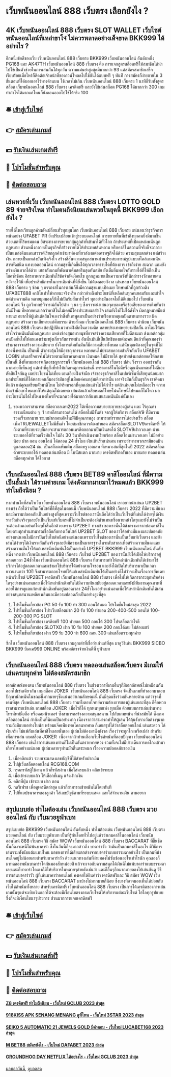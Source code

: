 # เว็บพนันออนไลน์ 888 เว็บตรง เลือกยังไง ?
## 4K เว็บพนันออนไลน์ 888 เว็บตรง SLOT WALLET เว็บไซต์พนันออนไลน์ที่เหล่าขาโจ๋ ไม่ควรพลาดอย่างเด็จขาด BKK999 ได้อย่างไร ?
อีกหนึ่งข้อดีของเว็บ เว็บพนันออนไลน์ 888 เว็บตรง BKK999 เว็บพนันออนไลน์ อันดับหนึ่ง PG168 และ AK47TH เว็บพนันออนไลน์ 888 เว็บตรง คือ การแจกสูตรสล็อตฟรีให้สมาชิกได้นำไปใช้เป็นตัวช่วยในการเล่นกันได้ทุกวัน ความแม่นยำสูงสุดมีมากกว่า 93 แค่สมัครสมาชิกเสร็จเรียบร้อยเมื่อไหร่ก็ติดต่อเจ้าหน้าที่ขอดาวน์โหลดไปใช้กันได้แบบฟรี ๆ ทันที การสมัครก็ง่ายภายใน 3 ขั้นตอนที่ได้บอกเอาไว้ทางด้านบน ใช้เวลาไม่เกิน เว็บพนันออนไลน์ 888 เว็บตรง 1 นาทีก็รับทั้งสูตรสล็อต เว็บพนันออนไลน์ 888 เว็บตรง เครดิตฟรี และยังใช้เล่นสล็อต PG168 ได้มากกว่า 300 เกม ทำกำไรได้มากแค่ไหนก็ยังถอนออกไปใช้ได้จริง 100

## 🛎 [เข้าสู่เว็บไซต์](https://bit.ly/3SdLNi2)
## 👉 [สมัครเล่นเกมส์](https://bit.ly/3SdLNi2)
## 💵 [รับเงินเล่นเกมส์ฟรี](https://bit.ly/3dyRKHj)
## 👑 [โปรโมชั่นสำหรับคุณ](https://bit.ly/3dyRKHj)
## 📱 [ติดต่อสอบถาม](https://bit.ly/3dyRKHj)

## เล่นหวยที่เว็บ เว็บพนันออนไลน์ 888 เว็บตรง LOTTO GOLD 89 จ่ายจริงไหม ทำไมคนถึงนิยมเล่นหวยในยุคนี้ BKK999 เลือกยังไง ?
รายได้ไหลเวียนลูกค้าผลัดเปลี่ยนทั่วทุกมุมโลก เว็บพนันออนไลน์ 888 เว็บตรง แน่นอนว่าธุรกิจการพนันอย่าง UFABET PR ยิ่งปรับเปลี่ยนเข้าสู่ระบบออนไลน์ การขยายพื้นที่เข้าถึงทุกคนยิ่งมีมากขึ้น ด้วยเขตที่ไร้พรมแดน อิสระทางการขยายกลุ่มลูกค้าที่เข้ามาได้ทั่วโลก ถ้าประเทศที่เปิดแหล่งพนันถูกกฎหมาย ส่วนหนึ่งกลายเป็นธุรกิจที่สร้างรายได้ให้ประเทศล้นหลาม หรือคาสิโนสถานที่จริงก็จะกลายเป็นแหล่งดินแดนสวรรค์เรียกลูกค้าเข้ามาท่องเที่ยวส่งผลต่อเศรษฐกิจได้ด้วย
ความสุขแตกต่าง แต่สร้างเงิน กลายเป็นแหล่งบันเทิงเริงใจ สร้างสีสันความสนุกสนานผ่านประสบการณ์รูปแบบสไตล์เกมพนันสารพัดชนิด แทงบอลออนไลน์ ความสุขที่เกิดขึ้นได้ทุกเวลาตราบใดที่ต้องการ เข้าถึงง่าย สะดวก แถมยังสร้างเงินบวกได้ด้วย เฮฮากับเกมที่พัฒนาเต็มสตรีมสุดทันสมัย ยังเต็มอิ่มพอใจกับรายได้ที่ให้ถือเป็นโชคซ้ำซ้อน
อิสรภาพการเดิมพันไร้ข้อจำกัดเงื่อนไข ถูกกฎหมายเป็นความหวังที่นักล่ารางวัลหลายคนหวังจะให้มี เพื่อประสิทธิภาพในการเดิมพันที่ดียิ่งขึ้น ไม่ต้องคอยกังวล เล่นหลบ เว็บพนันออนไลน์ 888 เว็บตรง ๆ ซ่อน ๆ อรรถรสในการเล่นก็ยิ่งมีความสุขแบบเปิดเผย
โทษหนักที่ถูกท้วงติง UFABET888 คาสิโนทำให้หายนะจริงหรือ กล่าวอ้างถึงประโยชน์ที่เหลือล้นทุกคนยอมรับและเข้าใจ แต่ต่างความคิด หลายมุมมองก็ยังไม่เปิดรับสักเท่าไหร่ ทุกอย่างมันอาจไม่ได้ดีเสมอไป เว็บพนันออนไลน์ จึง
ถูกวิพากษ์วิจารณ์กันไปต่าง ๆ นา ๆ ซึ่งเราจะนำเสนอจุดบอดหรือข้อเสียของการเดิมพันว่ามันมีไหม ที่หลายคนบอกว่าคาสิโนไม่เคยมีใครประสบผลสำเร็จ เล่นยังไงก็ไม่ได้ดั่งใจ ผิดกฎหมายมีแต่หายนะ อยากให้ผู้เล่นตัดสินใจเองว่าสิ่งที่เขาพูดมาเป็นอย่างว่าหรือหาเหตุผลปิดตาหนทางรวย
ผิดกฎหมาย สร้างความเสียหายแก่ศีลธรรม ด้วยสังคม เว็บพนันออนไลน์ 888 เว็บตรง ค่านิยม เว็บพนันออนไลน์ 888 เว็บตรง ข้อปฏิบัติแนวทางฝังลึกในความคิด หลายประเทศพยายามปิดกั้น ถาโถมให้คนเข้าใจว่าพนันมันผิดกฎหมาย แหล่งซ่องสุมอบายมุขที่อาจสร้างความเสียหายที่ไม่ดีตามมา ส่งผลต่อกลุ่มคนปิดกั้นไม่ให้ตนเองเข้ามายุ่งเกี่ยวกับการพนัน อันนั้นมันก็เป็นสิทธิของแต่ละคน ดีแล้วที่คุณมองว่าเข้ามาอาจจะสร้างความเสียหาย ยังไงการเดิมพันมันก็มีความเสี่ยงทั้งหมด แต่นั่นคุณต้องอยู่ในจุดที่ไม่ต้องพึ่งพามัน
เป็นหนี้ ตัวกระตุ้นให้มีอาชญากรรม หลายคนไม่ประสบความสำเร็จกับเว็บ UFABET LOGIN เล่นเสร็จอาจไม่ได้รวยตามที่เขาคาดหมาย เงินหมด ไม่มีรายได้ สุดท้ายส่งผลต่อยอดให้กลายเป็นหนี้ สิ่งที่ตามมาอาจเกิดอาชญากรรมจี้ เว็บพนันออนไลน์ 888 เว็บตรง ปล้น วิ่งราว ออกข่าวกันมากมายก็เห็นอยู่ แต่เท่าที่ดูสิ่งที่ทำให้เกิดเหตุการณ์เช่นนี้ เพราะคาสิโนไม่ดีหรือคุณนั่นแหละที่ไม่ดีเองตัดสินใจกันดู
ผลประโยชน์ไม่เที่ยง เอนเอียงฝั่งเจ้ามือ เจ้าของธุรกิจคาสิโนเปอร์เซ็นที่เสียทุนน้อยมาก ผลประโยชน์ที่ได้หลายคนก็มองว่ามันอยู่ในมือแค่คนกลุ่มเดียวเท่านั้น เอาจริงมันก็เป็นธุรกิจ เขาคิดมาดีแล้ว แต่คุณเตรียมตัวมาดีไหม ไม่จริงหรอกที่คุณเล่นแล้วไม่ได้กำไร แต่ถ้าเล่นจนไม่เหลืออะไร ความผิดเจ้ามือเขาไหมเขาก็ให้แต่คุณไม่เคยพอ เล่นต่อแล้วเสียหมดก็โทษโน่นโทษนี่ไปหมดก็ไม่ไหว ผลประโยชน์ไม่ได้ไปไหม แต่ใครที่จะฉกฉวยได้มากกว่ากันบนสนามพนันมีแค่นั้นเอง
1. ของพวกเราสามารถ สล็อตวอลเลท2022 ได้เพื่อความสบายสะบายของผู้เล่น เเละ ไร้คุณค่าธรรมเนียมต่าง ๆ  1 บาทก็สามารถเล่นได้ สล็อตไม่มีขั้นต่ำ จากผู้ให้บริการ สล็อตV9 ที่มีความรวดเร็วมากมาย ระบบฝากถอนอัตโนมัติมีคุณภาพสูง สามารถทำรายการได้อย่างเร็ว สล็อตเพิ่มTRUEWALLETไม่มีขั้นต่ำ โดยสมาชิกควรต้องทำยอด สมัครสล็อตSLOTV9เครดิตฟรี ให้ถึงตามที่ระบบระบุก็เลยจะสามารถถอนเครดิตออกมาเป็นเงินสดได้ SLOTV9ฝากวอเลท ผ่านระบบออโต้ที่รวดเร็วทันใจ ไม่ถึง 30 วินาทีดำเนินงานเรียบร้อย สล็อตโอนผ่านวอเลท ไม่มีอย่างน้อย ฝาก ถอน ออนไลน์ ได้ตลอด 24 ชั่วโมง เงินเข้าเร็วเเน่นอน เพราะว่าทางพวกเรามีแอดมินดูเเลตลอด24 ชม. เป็นสล็อตเพิ่มเติม สล็อตทรูวอลเลท ที่เหมาะสมที่สุดในปี 2022 สมัครสล็อต ด้วยระบบออโต้ ทดลองเล่นสล็อต มี โบนัสเเตก มากมาย เครดิตฟรีกดรับเอง มากมาย ทดลองเล่นสล็อตทุกค่าย ได้โอกาส

## เว็บพนันออนไลน์ 888 เว็บตรง BET89 คาสิโออนไลน์ ที่มีความเป็นชั้นนำ ได้รวมค่ายเกม โด่งดังมากมายมาไว้หมดแล้ว BKK999 ทำไมถึงนิยม ?
หากท่านใดที่สนใจเว็บ เว็บพนันออนไลน์ 888 เว็บตรง พนันออนไลน์ เราอยากนำเสนอ UP2BET ทางเข้า ถือได้ว่าเป็นเว็บไซต์ที่ดีที่สุดในตอนนี้ เว็บพนันออนไลน์ 888 เว็บตรง 2022 ที่มีความมั่นคงและมีความปลอดภัยเป็นอย่างสูงที่สุดเพราะเว็บไซต์ของเรานั้นถือได้ว่าเป็นเว็บไซต์ที่เล่นได้ง่ายๆได้เงินรางวัลกันจริงๆและยังเป็นเว็บแท้เว็บตรงที่ไม่จำเป็นจะต้องมีตัวแทนหรือนายหน้าใดๆและยังไม่จำเป็นจะต้องผ่านเอเย่นต์ใดๆทั้งสิ้นอีกด้วยเพราะ UP2BET ทางเข้า ของเรานั้นได้ส่งตรงมาจากบ่อนคาสิโนโดยตรงทุกท่านสามารถเชื่อถือกับทางเว็บไซต์ UP2BET SLOT ของเราได้อย่างมั่นคงและปลอดภัยอย่างแน่นอนไม่มีการปิดเว็บไซต์หนีอย่างแน่นอนเพราะเว็บไซต์ของเรานั้นเป็นเว็บแท้เว็บตรง และยังเล่นได้ง่ายๆได้เงินรางวัลกันจริงๆและยังมีความเป็นมาตรฐานในระดับสากลเพื่อสร้างความมั่นคงและสร้างความมั่นใจให้แก่เหล่านักเดิมพันได้เป็นอย่างดี UP2BET BKK999 เว็บพนันออนไลน์ อันดับหนึ่ง ทางเข้า เว็บพนันออนไลน์ 888 เว็บตรง เว็บไซต์ UP2BET ของเรานั้นยังได้เปิดให้บริการอยู่ตลอดเวลา 24ชั่วโมง เว็บพนันออนไลน์ 888 เว็บตรง ที่สามารถทำให้เหล่านักเดิมพันได้เข้ามาใช้บริการได้อยู่ตลอดเวลาและเข้ามาใช้บริการได้อย่างตามใจชอบ และยังได้เปิดให้บริการมาเป็นเวลายาวนานกว่า 10ปี จึงสามารถตอบโจทย์ให้แก่เหล่านักเดิมพันได้เป็นอย่างดีไม่ว่าจะเป็นเรื่องการอัพเดทหน้าเว็บไซต์ UP2BET เครดิตฟรี เว็บพนันออนไลน์ 888 เว็บตรง เพื่อไม่ให้เกิดการกระตุกหรือค้างใดๆอย่างแน่นอนและเพื่อให้เหล่านักเดิมพันได้มีความทันสมัยอยู่ตลอดเวลาและยังมีทีมงานคุณภาพที่คอยให้การดูแลแก่เหล่านักเดิมพันอยู่ตลอดเวลา 24ชั่วโมงอย่างแน่นอนเพื่อให้เหล่านักเดิมพันได้เล่นอย่างสนุกสนานเพลิดเพลินและมีความปลอดภัยเป็นอย่างสูงที่สุด
1. โปรโมชั่นเกี่ยวข้อง PG 50 รับ 100 ทํา 300 ถอนได้หมด โปรโมชั่นใหม่ล่าสุด 2022
2. โปรโมชั่นเกี่ยวข้อง โปรเว็บสล็อตฝาก 20 รับ 100 ทํายอด 200-400-500 ถอนได้ 100-200-300 PG SLOT
3. โปรโมชั่นเกี่ยวข้อง เครดิตฟรี 100 ทํายอด 500 ถอนได้ 300 โปรสล็อตกำไรดี
4. โปรโมชั่นเกี่ยวข้อง SLOTXO ฝาก 10 รับ 100 ทำยอด 200 ถอนได้เลย ไม่ต้องแชร์
5. โปรโมชั่นเกี่ยวข้อง ฝาก 99 รับ 300 ทำ 600 ถอน 300 เล่นสล็อตรวมทุกค่าย

ซิกโบ เว็บพนันออนไลน์ 888 เว็บตรง เกมลูกเต๋าที่เชื่อว่าเก่าแก่ที่สุด มาดูวิธีเล่น BKK999 SICBO BKK999 บีเคเค999 ONLINE พร้อมอัตราจ่ายเงินดีที่ ยูฟ่าเบท

## เว็บพนันออนไลน์ 888 เว็บตรง ทดลองเล่นสล็อตเว็บตรง มีเกมให้เล่นครบทุกค่าย ไม่ต้องสมัครสมาชิก
เอกลักษณ์ของตน เว็บพนันออนไลน์ 888 เว็บตรง ในช่วงเวลาที่เกมอื่นๆก็มีเอกลักษณ์ไม่เหมือนกันออกไปเช่นเดียวกัน เกมสล็อต JOKER  เว็บพนันออนไลน์ 888 เว็บตรง จัดเป็นเกมที่ทำออกมาตอบปัญหานักพนันในขณะนี้มากมายๆซึ่งแน่นอว่าเกมลักษณะนี้ มันมีจุดแข็งร่วมกันหลายด้าน แต่ว่าจุดที่เด่นที่สุด เว็บพนันออนไลน์ 888 เว็บตรง รวมทั้งตอบโจทย์ความต้องการของผู้เล่นเยอะที่สุด ก็คือพวกเราสามารถเข้าเล่น เกมสล็อต JOKER  เมื่อไรก็ได้ ทุกหนทุกแห่ง ทุกเมื่อ ด้วยแบบการเล่นผ่านทางโทรศัพท์มือถือ หรือคอมพิวเตอร์ ซึ่งสามารถสร้างความสนุกสนาน ไปกับเกมพนัน ที่นำสมัยได้ ซึ่งเกมสล็อตออนไลน์ กำลังเป็นที่นิยมเป็นอย่างมาก เนื่องจากว่าสามารถทำให้ผู้เล่น ได้ลุ้นรับรางวัลต่างๆมากรวมถึงมีแบบอย่างโบนัส พร้อมแจ๊คเพียงพอโคลนหาศาล ก็เลยสรุปได้ว่าสล็อตออนไลน์ เล่นสะดวก ได้เงินจริง ไม่แพ้กับเล่นที่คาสิโนเลยนั่นเอง ผู้เล่นไม่ต้องมานั่งกังวล เรื่องว่าจะถูกโกงหรือเปล่า สำหรับเพื่อการเล่น เกมสล็อต JOKER  เนื่องจากถ้าท่านเลือกเว็บไซต์พนันที่ตอบปัญหา เว็บพนันออนไลน์ 888 เว็บตรง เช่นไรการเล่นของท่านก็ไม่เป็นอันตรายหายห่วง รวมทั้งจะไม่มีประเด็นการคดโกงเข้ามาเกี่ยวโยงอย่างแน่นอน ผู้เล่นหลายๆท่านมักตื่นตระหนก เรื่องความปลอดภัยของเงิน
1. เมื่อคลิกแล้ว ระบบจะแสดงเลขบัญชีที่ใช้สำหรับฝากเงิน
2. ไปสู่เว็บสล็อตออนไลน์ RCG168.COM
3. กรอกรหัสผู้ใช้งาน แล้วก็รหัสผ่าน เมื่อใส่ครบแล้ว คลิกเข้าระบบ
4. เมื่อเข้าระบบแล้ว ให้เลือกที่เมนู แจ้งฝากเงิน
5. คลิกที่ปุ่ม เข้าระบบ ฝาก ถอน
6. กดรีเฟรช เพื่อดูเครดิตล่าสุด แล้วก็สามารถเข้าพนันได้โดยทันที
7. ไปที่แอปธนาคารของลูกค้า ใส่เลขบัญชีตามที่ระบบแสดง และใส่จำนวนเงิน ตามอยาก

## สรุปแบบย่อ ทำไมต้องเล่น เว็บพนันออนไลน์ 888 เว็บตรง มวยออนไลน์ กับ เว็บมวยยูฟ่าเบท
สรุปแบบย่อ BKK999 เว็บพนันออนไลน์ อันดับหนึ่ง ทำไมต้องเล่น เว็บพนันออนไลน์ 888 เว็บตรง มวยออนไลน์ กับ เว็บมวยยูฟ่าเบท เป็นที่รู้กันโดยทั่วไปอยู่แล้วว่าเกมคาสิโนออนไลน์ เว็บพนันออนไลน์ 888 เว็บตรง วิธี สมัคร WOW เว็บพนันออนไลน์ 888 เว็บตรง BACCARAT ที่ขึ้นชื่อนั้นก็คงจะหนีไม่พ้นบาคาร่า ซึ่งในวันนี้ก็จะมากล่าวถึง บาคาร่าวัว ว่ามันเป็นเกมคาสิโนอะไร มีวิธีการเล่นรวมทั้งนับแต้มแบบไหน ผลของการได้เสียแตกต่างจากบาคาร่าแบบธรรมดาอย่างไร เป็นเกมที่น่าสนใจอยู่ไม่น้อยเลยสำหรับบาคาร่าวัว ด้วยแนวทางเล่นที่ง่ายมองไม่ซับซ้อนอะไรเท่าไรนัก คุณเองก็มาทดลองพนันบาคาร่าโคกันมองสักหน่อยสิ แล้วจะเจอกับความสนุกได้เงินดีไม่แพ้บาคาร่าแบบธรรมดาเลยและก็บาคาร่าโคเองก็มีให้บริการในหลายๆค่ายดังเช่นว่า และก็อื่นๆอีกมากมายลองไปเล่นกันดู วิธีการเล่นบาคาร่าวัว
ผู้ที่เล่นบาคาร่าออนไลน์ คงเคยได้ยินคำว่า เครดิตฟรีและ วิธี สมัคร WOW เว็บพนันออนไลน์ 888 เว็บตรง BACCARAT มาบ้างไม่มากมายก็น้อย ซึ่งบางทีอาจมองเห็นได้บ่อยกับเว็บไซต์พนันทั้งหลาย สำหรับเครดิตฟรี เว็บพนันออนไลน์ 888 เว็บตรง เป็นการได้เครดิตของการเล่นเกมนั้นๆแต่จะเบิกเงินออกได้จะต้องมีเงื่อนไขตรงตามเว็บไซต์ให้บริการแต่ละเว็บไซต์ ไฮโลทุกรูปแบบ ซึ่งก็จะมีเงื่อนไขนาๆประการ ส่วนมากการแจกเครดิตฟรี

## 🛎 [เข้าสู่เว็บไซต์](https://bit.ly/3SdLNi2)
## 👉 [สมัครเล่นเกมส์](https://bit.ly/3SdLNi2)
## 💵 [รับเงินเล่นเกมส์ฟรี](https://bit.ly/3dyRKHj)
## 👑 [โปรโมชั่นสำหรับคุณ](https://bit.ly/3dyRKHj)
## 📱 [ติดต่อสอบถาม](https://bit.ly/3dyRKHj)

#### [Z8 เครดิตฟรี ทำไมถึงนิยม - เว็บใหม่ GCLUB 2023 ล่าสุด](https://atom.io/themes/z8%20เครดิตฟรี%20ทำไมถึงนิยม%20-%20เว็บใหม่%20gclub%202023%20ล่าสุด)
#### [918KISS APK SENANG MENANG ดูที่ไหน - เว็บใหม่ 3STAR 2023 ล่าสุด](https://atom.io/themes/918kiss%20apk%20senang%20menang%20ดูที่ไหน%20-%20เว็บใหม่%203star%202023%20ล่าสุด)
#### [SEIKO 5 AUTOMATIC 21 JEWELS GOLD มีคำตอบ - เว็บใหม่ LUCABET168 2023 ล่าสุด](https://atom.io/themes/seiko%205%20automatic%2021%20jewels%20gold%20มีคำตอบ%20-%20เว็บใหม่%20lucabet168%202023%20ล่าสุด)
#### [M BET88 สมัครยังไง - เว็บใหม่ DAFABET 2023 ล่าสุด](https://atom.io/themes/m%20bet88%20สมัครยังไง%20-%20เว็บใหม่%20dafabet%202023%20ล่าสุด)
#### [GROUNDHOG DAY NETFLIX ได้อย่างไร - เว็บใหม่ GCLUB 2023 ล่าสุด](https://atom.io/themes/groundhog%20day%20netflix%20ได้อย่างไร%20-%20เว็บใหม่%20gclub%202023%20ล่าสุด)

[ผลบอลวันนี้](https://siamsport.tv "ผลบอลวันนี้"), [ดูบอลสด](https://siamsport.tv/ดูบอลสด "ดูบอลสด")